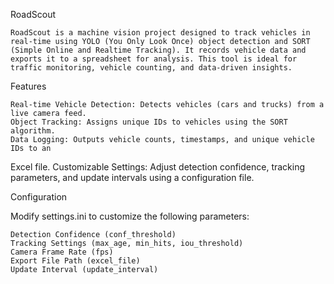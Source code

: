 RoadScout

    RoadScout is a machine vision project designed to track vehicles in real-time using YOLO (You Only Look Once) object detection and SORT (Simple Online and Realtime Tracking). It records vehicle data and exports it to a spreadsheet for analysis. This tool is ideal for traffic monitoring, vehicle counting, and data-driven insights.
Features

    Real-time Vehicle Detection: Detects vehicles (cars and trucks) from a live camera feed.
    Object Tracking: Assigns unique IDs to vehicles using the SORT algorithm.
    Data Logging: Outputs vehicle counts, timestamps, and unique vehicle IDs to an 
Excel file.
    Customizable Settings: Adjust detection confidence, tracking parameters, and update intervals using a configuration file.


Configuration

Modify settings.ini to customize the following parameters:

    Detection Confidence (conf_threshold)
    Tracking Settings (max_age, min_hits, iou_threshold)
    Camera Frame Rate (fps)
    Export File Path (excel_file)
    Update Interval (update_interval)
